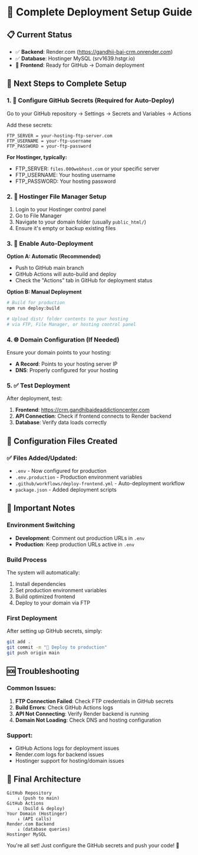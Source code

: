 # 🚀 Complete Deployment Setup Guide

## 📋 Current Status
- ✅ **Backend**: Render.com (https://gandhii-bai-crm.onrender.com)
- ✅ **Database**: Hostinger MySQL (srv1639.hstgr.io)
- 🔄 **Frontend**: Ready for GitHub → Domain deployment

## 🎯 Next Steps to Complete Setup

### 1. 🔐 Configure GitHub Secrets (Required for Auto-Deploy)

Go to your GitHub repository → Settings → Secrets and Variables → Actions

Add these secrets:

```
FTP_SERVER = your-hosting-ftp-server.com
FTP_USERNAME = your-ftp-username
FTP_PASSWORD = your-ftp-password
```

**For Hostinger, typically:**
- FTP_SERVER: `files.000webhost.com` or your specific server
- FTP_USERNAME: Your hosting username
- FTP_PASSWORD: Your hosting password

### 2. 📁 Hostinger File Manager Setup

1. Login to your Hostinger control panel
2. Go to File Manager
3. Navigate to your domain folder (usually `public_html/`)
4. Ensure it's empty or backup existing files

### 3. 🔄 Enable Auto-Deployment

**Option A: Automatic (Recommended)**
- Push to GitHub main branch
- GitHub Actions will auto-build and deploy
- Check the "Actions" tab in GitHub for deployment status

**Option B: Manual Deployment**
```bash
# Build for production
npm run deploy:build

# Upload dist/ folder contents to your hosting
# via FTP, File Manager, or hosting control panel
```

### 4. 🌐 Domain Configuration (If Needed)

Ensure your domain points to your hosting:
- **A Record**: Points to your hosting server IP
- **DNS**: Properly configured for your hosting

### 5. ✅ Test Deployment

After deployment, test:
1. **Frontend**: https://crm.gandhibaideaddictioncenter.com
2. **API Connection**: Check if frontend connects to Render backend
3. **Database**: Verify data loads correctly

## 🔧 Configuration Files Created

### ✅ Files Added/Updated:
- `.env` - Now configured for production
- `.env.production` - Production environment variables
- `.github/workflows/deploy-frontend.yml` - Auto-deployment workflow
- `package.json` - Added deployment scripts

## 🚨 Important Notes

### Environment Switching
- **Development**: Comment out production URLs in `.env`
- **Production**: Keep production URLs active in `.env`

### Build Process
The system will automatically:
1. Install dependencies
2. Set production environment variables
3. Build optimized frontend
4. Deploy to your domain via FTP

### First Deployment
After setting up GitHub secrets, simply:
```bash
git add .
git commit -m "🚀 Deploy to production"
git push origin main
```

## 🆘 Troubleshooting

### Common Issues:
1. **FTP Connection Failed**: Check FTP credentials in GitHub secrets
2. **Build Errors**: Check GitHub Actions logs
3. **API Not Connecting**: Verify Render backend is running
4. **Domain Not Loading**: Check DNS and hosting configuration

### Support:
- GitHub Actions logs for deployment issues
- Render.com logs for backend issues
- Hostinger support for hosting/domain issues

## 🎯 Final Architecture

```
GitHub Repository
    ↓ (push to main)
GitHub Actions
    ↓ (build & deploy)
Your Domain (Hostinger)
    ↓ (API calls)
Render.com Backend
    ↓ (database queries)
Hostinger MySQL
```

You're all set! Just configure the GitHub secrets and push your code! 🚀
